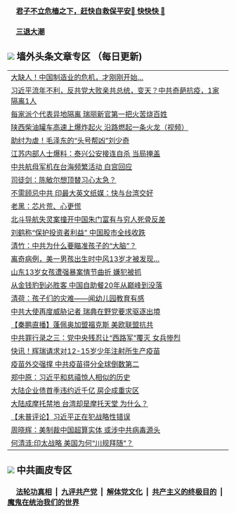 
 ### &nbsp;&nbsp;&nbsp;&nbsp; [君子不立危樯之下，赶快自救保平安🍎 快快快 📩](https://github.com/pwgy/td/blob/master/README.md)

 ### &nbsp;&nbsp;&nbsp;&nbsp; [三退大潮](https://ww3.xkide.work/?key=zuuelqyfglsfjmgm&pin=65881581&ag=ogQuit&from=pw2) 

## <img src="https://img.icons8.com/cute-clipart/2x/circled-right.png"> 墙外头条文章专区 （每日更新)

<Table>
<tr><td colspan="2" align="left"><a href="https://www.xjudw.work/?name=c1379326&key=jxhgisbctpdeqtjm&from=pw2">大缺人！中国制造业的危机，才刚刚开始…</a></td></tr>
<tr><td colspan="2" align="left"><a href="https://www.xjudw.work/?name=c1379378&key=jxhgisbctpdeqtjm&from=pw2">习近平流年不利，反共党大败亲共总统，变天？中共奇葩抗疫，1家隔离1人</a></td></tr>
<tr><td colspan="2" align="left"><a href="https://www.xjudw.work/?name=c1379340&key=jxhgisbctpdeqtjm&from=pw2">每家派个代表异地隔离 瑞丽新官第一把火苦烧百姓</a></td></tr>
<tr><td colspan="2" align="left"><a href="https://www.xjudw.work/?name=c1379339&key=jxhgisbctpdeqtjm&from=pw2">陕西柴油罐车高速上爆炸起火  沿路燃起一条火龙（视频）</a></td></tr>
<tr><td colspan="2" align="left"><a href="https://www.xjudw.work/?name=c1379344&key=jxhgisbctpdeqtjm&from=pw2">助纣为虐！毛泽东的“头号帮凶”刘少奇</a></td></tr>
<tr><td colspan="2" align="left"><a href="https://www.xjudw.work/?name=c1379322&key=jxhgisbctpdeqtjm&from=pw2">江苏内部人士爆料：泰兴公安接连自杀 当局掩盖</a></td></tr>
<tr><td colspan="2" align="left"><a href="https://www.xjudw.work/?name=c1379341&key=jxhgisbctpdeqtjm&from=pw2">中共航母军机在台海频繁活动 白宫回应</a></td></tr>
<tr><td colspan="2" align="left"><a href="https://www.xjudw.work/?name=c1379285&key=jxhgisbctpdeqtjm&from=pw2">司徒剑：陈敏尔想顶替习心太急？</a></td></tr>
<tr><td colspan="2" align="left"><a href="https://www.xjudw.work/?name=c1379327&key=jxhgisbctpdeqtjm&from=pw2">不需顾忌中共 印最大英文纸媒：快与台湾交好</a></td></tr>
<tr><td colspan="2" align="left"><a href="https://www.xjudw.work/?name=c1379372&key=jxhgisbctpdeqtjm&from=pw2">老黑：芯片荒、心更慌</a></td></tr>
<tr><td colspan="2" align="left"><a href="https://www.xjudw.work/?name=c1379343&key=jxhgisbctpdeqtjm&from=pw2">北斗导航失灵案撞开中国朱门富有与穷人死骨反差</a></td></tr>
<tr><td colspan="2" align="left"><a href="https://www.xjudw.work/?name=c1379321&key=jxhgisbctpdeqtjm&from=pw2">刘鹤称“保护投资者利益” 中国股市全线收跌</a></td></tr>
<tr><td colspan="2" align="left"><a href="https://www.xjudw.work/?name=c1379284&key=jxhgisbctpdeqtjm&from=pw2">清竹：中共为什么要瞄准孩子的“大脑”？</a></td></tr>
<tr><td colspan="2" align="left"><a href="https://www.xjudw.work/?name=c1379325&key=jxhgisbctpdeqtjm&from=pw2">离奇病例，美一男孩出生时中风13岁才被发现…</a></td></tr>
<tr><td colspan="2" align="left"><a href="https://www.xjudw.work/?name=c1379342&key=jxhgisbctpdeqtjm&from=pw2">山东13岁女孩遭强暴案情节曲折 嫌犯被抓</a></td></tr>
<tr><td colspan="2" align="left"><a href="https://www.xjudw.work/?name=c1379324&key=jxhgisbctpdeqtjm&from=pw2">从金钱豹到必胜客 中国自助餐20年从巅峰到没落</a></td></tr>
<tr><td colspan="2" align="left"><a href="https://www.xjudw.work/?name=c1379373&key=jxhgisbctpdeqtjm&from=pw2">清荷：孩子们的灾难——闻幼儿园教育有感</a></td></tr>
<tr><td colspan="2" align="left"><a href="https://www.xjudw.work/?name=c1379320&key=jxhgisbctpdeqtjm&from=pw2">中共大使再度威胁记者 瑞典在野党要求驱逐出境</a></td></tr>
<tr><td colspan="2" align="left"><a href="https://www.xjudw.work/?name=c1379375&key=jxhgisbctpdeqtjm&from=pw2">【秦鹏直播】蓬佩奥加盟福克斯 美欧联盟抗共</a></td></tr>
<tr><td colspan="2" align="left"><a href="https://www.xjudw.work/?name=c1379422&key=jxhgisbctpdeqtjm&from=pw2">中共罪行录之三：党中央残忍让“西路军”覆灭 女兵惨烈</a></td></tr>
<tr><td colspan="2" align="left"><a href="https://www.xjudw.work/?name=c1379319&key=jxhgisbctpdeqtjm&from=pw2">快讯！辉瑞请求对12-15岁少年注射所生产疫苗</a></td></tr>
<tr><td colspan="2" align="left"><a href="https://www.xjudw.work/?name=c1379345&key=jxhgisbctpdeqtjm&from=pw2">疫苗外交强撑 中共疫苗得分全球倒数第二</a></td></tr>
<tr><td colspan="2" align="left"><a href="https://www.xjudw.work/?name=c1379310&key=jxhgisbctpdeqtjm&from=pw2">郑中原：习近平和慈禧惊人相似的历史</a></td></tr>
<tr><td colspan="2" align="left"><a href="https://www.xjudw.work/?name=c1379346&key=jxhgisbctpdeqtjm&from=pw2">大陆企业债首季违约近千亿 房企成重灾区</a></td></tr>
<tr><td colspan="2" align="left"><a href="https://www.xjudw.work/?name=c1379293&key=jxhgisbctpdeqtjm&from=pw2">大陆成摩托禁地 台湾却是摩托天堂 为什么？</a></td></tr>
<tr><td colspan="2" align="left"><a href="https://www.xjudw.work/?name=c1379311&key=jxhgisbctpdeqtjm&from=pw2">【未普评论】习近平正在犯战略性错误</a></td></tr>
<tr><td colspan="2" align="left"><a href="https://www.xjudw.work/?name=c1379421&key=jxhgisbctpdeqtjm&from=pw2">周晓辉：美制裁中国超算实体 或涉中共病毒源头</a></td></tr>
<tr><td colspan="2" align="left"><a href="https://www.xjudw.work/?name=c1379350&key=jxhgisbctpdeqtjm&from=pw2">何清涟:印太战略 美国为何“川规拜随”？</a></td></tr>

 </Table>

 ## <img src="https://img.icons8.com/cute-clipart/2x/circled-right.png"> 中共画皮专区
 ### &nbsp;&nbsp;&nbsp;&nbsp; [法轮功真相](https://github.com/begood0513/basic/blob/master/README.md) &nbsp;|&nbsp; [九评共产党](https://github.com/begood0513/9ping.md/blob/master/README.md) &nbsp;|&nbsp; [解体党文化](https://github.com/begood0513/jtdwh.md/blob/master/README.md)   &nbsp;|&nbsp; [共产主义的终极目的](https://github.com/begood0513/gczydzjmd.md/blob/master/README.md) &nbsp;|&nbsp; [魔鬼在统治我们的世界](https://github.com/begood0513/gczydzjmd.md/blob/master/README.md) 

